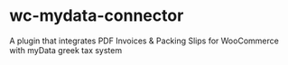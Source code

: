 # wc-mydata-connector
A plugin that integrates PDF Invoices &amp; Packing Slips for WooCommerce with myData greek tax system
